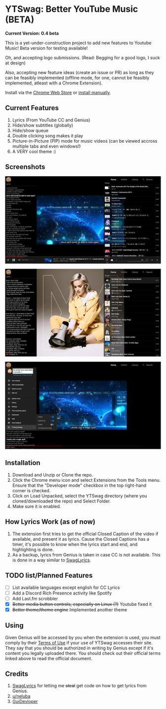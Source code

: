 # YTSwag: Better YouTube Music (BETA)

**Current Version: 0.4 beta**

This is a yet-under-construction project to add new features to Youtube Music! Beta version for testing available!

Oh, and accepting logo submissions. (Read: Begging for a good logo, I suck at design)

Also, accepting new feature ideas (create an issue or PR) as long as they can be feasibly implemented (offline mode, for one, cannot be feasibly implemented, atleast with a Chrome Extension).

Install via the [Chrome Web Store](https://chrome.google.com/webstore/detail/ytswag-better-youtube-mus/paegakmcpjcoihjndpgdbilmjbcjedhd)
or [install manually](#Installation).

## Current Features

1. Lyrics (From YouTube CC and Genius)
2. Hide/show subtitles (globally)
3. Hide/show queue
4. Double clicking song makes it play
5. Picture-in-Picture (PIP) mode for music videos (can be viewed accross multiple tabs and even windows!)
6. A VERY cool theme :)

## Screenshots

![Lyrics - YouTube CC](screenshots/YTM-1.png)

![Lyrics - Genius](screenshots/YTM-3.png)

![Lyrics - Settings](screenshots/YTM-2.png)

## Installation

1. Download and Unzip or Clone the repo.
2. Click the Chrome menu icon and select Extensions from the Tools menu. Ensure that the "Developer mode" checkbox in the top right-hand corner is checked.
3. Click on Load Unpacked, select the YTSwag directory (where you cloned/downloaded the repo) and Select Folder.
4. Make sure it is enabled.

## How Lyrics Work (as of now)

1. The extension first tries to get the official Closed Caption of the video if available, and present it as lyrics. Cause the Closed Captions has a timer, it's possible to know when the lyrics start and end, and highlighting is done.
2. As a backup, lyrics from Genius is taken in case CC is not available. This is done in a way similar to [SwagLyrics](https://github.com/SwagLyrics/SwagLyrics-For-Spotify).

## TODO list/Planned Features

- [ ] List available languages except english for CC Lyrics
- [ ] Add a Discord Rich Presence activity like Spotify
- [ ] Add Last.fm scrobbler
- [x] ~~Better media button controls, especially on Linux (?)~~ Youtube fixed it
- [x] ~~Better theme/theme engine~~ Implemented another theme

## Using

Given Genius will be accessed by you when the extension is used, you must comply by their [Terms of Use](https://genius.com/static/terms) if your use of YTSwag accesses their site.
They say that you should be authorized in writing by Genius except if it's content you legally uploaded there.
You should check out their official terms linked above to read the official document.

## Credits

1. [SwagLyrics](https://github.com/SwagLyrics/SwagLyrics-For-Spotify) for letting me ~~steal~~ get code on how to get lyrics from Genius.
2. [u/neluba](https://github.com/neluba)
3. [GuiDevloper](https://github.com/GuiDevloper)